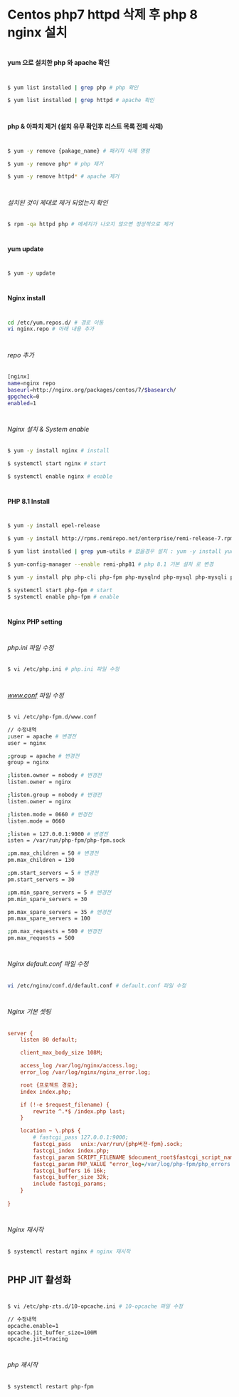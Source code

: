 # Centos php7 httpd 삭제 후 php 8 nginx 설치
#
#### yum 으로 설치한 php 와 apache 확인
#
~~~bash
$ yum list installed | grep php # php 확인

$ yum list installed | grep httpd # apache 확인
~~~
#
#
#### php & 아파치 제거 (설치 유무 확인후 리스트 목록 전체 삭제)
#
~~~bash
$ yum -y remove {pakage_name} # 패키지 삭제 명령
~~~
~~~bash
$ yum -y remove php* # php 제거

$ yum -y remove httpd* # apache 제거
~~~
#
###### 설치된 것이 제대로 제거 되었는지 확인
~~~bash
$ rpm -qa httpd php # 메세지가 나오지 않으면 정상적으로 제거
~~~
#
#
#### yum update
#
~~~bash
$ yum -y update
~~~
#
#
#### Nginx install
#
~~~bash
cd /etc/yum.repos.d/ # 경로 이동
vi nginx.repo # 아래 내용 추가
~~~
#
###### repo 추가
~~~bash
[nginx] 
name=nginx repo 
baseurl=http://nginx.org/packages/centos/7/$basearch/ 
gpgcheck=0 
enabled=1
~~~
#
###### Nginx 설치 & System enable
~~~bash
$ yum -y install nginx # install

$ systemctl start nginx # start

$ systemctl enable nginx # enable
~~~
#
#
#### PHP 8.1 Install
#
~~~bash
$ yum -y install epel-release

$ yum -y install http://rpms.remirepo.net/enterprise/remi-release-7.rpm

$ yum list installed | grep yum-utils # 없을경우 설치 : yum -y install yum-utils

$ yum-config-manager --enable remi-php81 # php 8.1 기본 설치 로 변경

$ yum -y install php php-cli php-fpm php-mysqlnd php-mysql php-mysqli php-devel php-zip php-gd php-curl php-xml php-json php-intl php-mbstring php-mcrypt php-posix php-shmop php-soap php-sysvmsg php-sysvsem php-sysvshm php-xmlrpc php-opcache

$ systemctl start php-fpm # start
$ systemctl enable php-fpm # enable
~~~
#
#
#### Nginx PHP setting
#
###### php.ini 파일 수정
~~~bash
$ vi /etc/php.ini # php.ini 파일 수정
~~~
#
###### www.conf 파일 수정
~~~bash
$ vi /etc/php-fpm.d/www.conf

// 수정내역
;user = apache # 변경전 
user = nginx 

;group = apache # 변경전 
group = nginx 

;listen.owner = nobody # 변경전 
listen.owner = nginx 

;listen.group = nobody # 변경전 
listen.owner = nginx 

;listen.mode = 0660 # 변경전 
listen.mode = 0660 

;listen = 127.0.0.1:9000 # 변경전 
isten = /var/run/php-fpm/php-fpm.sock 

;pm.max_children = 50 # 변경전 
pm.max_children = 130 

;pm.start_servers = 5 # 변경전 
pm.start_servers = 30 

;pm.min_spare_servers = 5 # 변경전 
pm.min_spare_servers = 30 

pm.max_spare_servers = 35 # 변경전 
pm.max_spare_servers = 100 

;pm.max_requests = 500 # 변경전 
pm.max_requests = 500
~~~
#
###### Nginx default.conf 파일 수정
~~~bash
vi /etc/nginx/conf.d/default.conf # default.conf 파일 수정
~~~
#
###### Nginx 기본 셋팅
~~~ini
server {
    listen 80 default;

    client_max_body_size 108M;

    access_log /var/log/nginx/access.log;
    error_log /var/log/nginx/nginx_error.log;

    root {프로젝트 경로};
    index index.php;

    if (!-e $request_filename) {
        rewrite ^.*$ /index.php last;
    }

    location ~ \.php$ {
        # fastcgi_pass 127.0.0.1:9000;
        fastcgi_pass   unix:/var/run/{php버젼-fpm}.sock;
        fastcgi_index index.php;
        fastcgi_param SCRIPT_FILENAME $document_root$fastcgi_script_name;
        fastcgi_param PHP_VALUE "error_log=/var/log/php-fpm/php_errors.log";
        fastcgi_buffers 16 16k;
        fastcgi_buffer_size 32k;
        include fastcgi_params;
    }
    
}
~~~
#
###### Nginx 재시작
~~~bash
$ systemctl restart nginx # nginx 재시작
~~~
#
#
## PHP JIT 활성화
#
~~~bash
$ vi /etc/php-zts.d/10-opcache.ini # 10-opcache 파일 수정

// 수정내역
opcache.enable=1 
opcache.jit_buffer_size=100M 
opcache.jit=tracing
~~~
#
###### php 재시작
~~~bash
$ systemctl restart php-fpm
~~~
